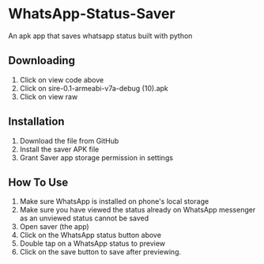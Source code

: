# WhatsApp-Status-Saver

An apk app that saves whatsapp status built with python
 
## Downloading
1. Click on view code above
2. Click on sire-0.1-armeabi-v7a-debug (10).apk
3. Click on view raw

## Installation
1. Download the file from GitHub
2. Install the saver APK file
3. Grant Saver app storage permission in settings

## How To Use
1. Make sure WhatsApp is installed on phone's local storage
2. Make sure you have viewed the status already on WhatsApp messenger
as an unviewed status cannot be saved
3. Open saver (the app)
3. Click on the WhatsApp status button above
5. Double tap on a WhatsApp status to preview
6. Click on the save button to save after previewing.
